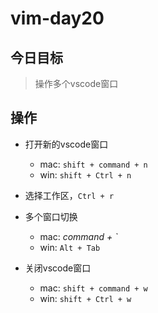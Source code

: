 # vim-day20
## 今日目标
> 操作多个vscode窗口

## 操作

+ 打开新的vscode窗口
  + mac: `shift + command + n`
  + win: `shift + Ctrl + n`

+ 选择工作区，`Ctrl + r`

+ 多个窗口切换
  + mac: *command + `*
  + win: `Alt + Tab`

+ 关闭vscode窗口
  + mac: `shift + command + w`
  + win: `shift + Ctrl + w`